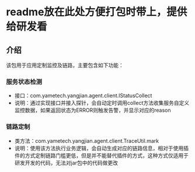 # readme放在此处方便打包时带上，提供给研发看

## 介绍
该包用于应用定制监控及链路，主要包含如下功能：
### 服务状态检测
* 接口：com.yametech.yangjian.agent.client.IStatusCollect
* 说明：通过实现接口并接入探针，会自动定时调用collect方法收集服务自定义监控数据，如果返回状态为ERROR则触发告警，并显示对应的reason
### 链路定制
* 类方法：com.yametech.yangjian.agent.client.TraceUtil.mark
* 说明：使用该方法执行业务逻辑，会自动生成对应的链路信息，相对于使用插件的方式定制链路门槛更低，但是并不能替代插件的方式，这种方式仅适用于研发开发的代码，无法对jar包中的代码做更改